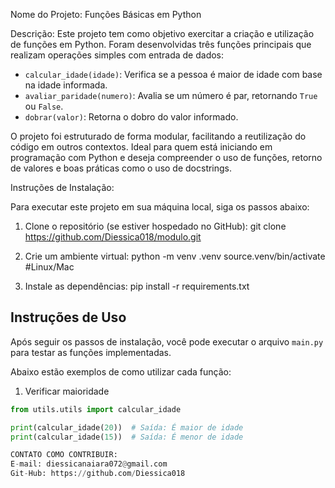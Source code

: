 Nome do Projeto: Funções Básicas em Python

Descrição:
Este projeto tem como objetivo exercitar a criação e utilização de funções em Python. Foram desenvolvidas três funções principais que realizam operações simples com entrada de dados:

- `calcular_idade(idade)`: Verifica se a pessoa é maior de idade com base na idade informada.
- `avaliar_paridade(numero)`: Avalia se um número é par, retornando `True` ou `False`.
- `dobrar(valor)`: Retorna o dobro do valor informado.

O projeto foi estruturado de forma modular, facilitando a reutilização do código em outros contextos. Ideal para quem está iniciando em programação com Python e deseja compreender o uso de funções, retorno de valores e boas práticas como o uso de docstrings.

Instruções de Instalação:

Para executar este projeto em sua máquina local, siga os passos abaixo:

1. Clone o repositório (se estiver hospedado no GitHub):
   git clone https://github.com/Diessica018/modulo.git

2. Crie um ambiente virtual:
python -m venv .venv
source.venv/bin/activate #Linux/Mac

3. Instale as dependências:
pip install -r requirements.txt

 

 ## Instruções de Uso

Após seguir os passos de instalação, você pode executar o arquivo `main.py` para testar as funções implementadas.

Abaixo estão exemplos de como utilizar cada função:

 1. Verificar maioridade

```python
from utils.utils import calcular_idade

print(calcular_idade(20))  # Saída: É maior de idade
print(calcular_idade(15))  # Saída: É menor de idade

CONTATO COMO CONTRIBUIR:
E-mail: diessicanaiara072@gmail.com
Git-Hub: https://github.com/Diessica018

